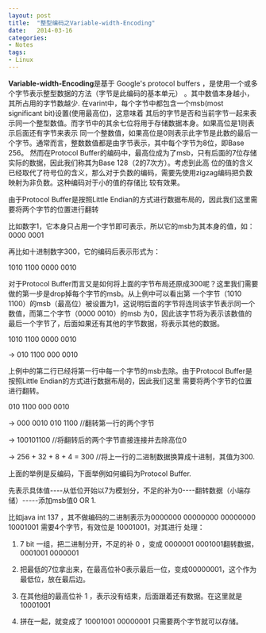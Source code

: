 ```yaml
---
layout: post
title:  "整型编码之Variable-width-Encoding"
date:   2014-03-16
categories: 
- Notes 
tags:
- Linux
---
```


**Variable-width-Encoding**是基于 Google's protocol buffers ，是使用一个或多个字节表示整型数据的方法（字节是此编码的基本单元）
。其中数值本身越小，其所占用的字节数越少. 在varint中，每个字节中都包含一个msb(most significant bit)设置(使用最高位)，这意味着
其后的字节是否和当前字节一起来表示同一个整型数值。而字节中的其余七位将用于存储数据本身。如果高位是1则表示后面还有字节来表示
同一个整数值，如果高位是0则表示此字节是此数的最后一个字节。通常而言，整数数值都是由字节表示，其中每个字节为8位，即Base 256。
然而在Protocol Buffer的编码中，最高位成为了msb，只有后面的7位存储实际的数据，因此我们称其为Base 128（2的7次方）。考虑到此高
位的值的含义已经取代了符号位的含义，那么对于负数的编码，需要先使用zigzag编码把负数映射为非负数。这种编码对于小的值的存储比
较有效果。

由于Protocol Buffer是按照Little Endian的方式进行数据布局的，因此我们这里需要将两个字节的位置进行翻转
      
比如数字1，它本身只占用一个字节即可表示，所以它的msb为其本身的值，如：
 0000 0001
 
再比如十进制数字300，它的编码后表示形式为：

1010 1100 0000 0010

对于Protocol Buffer而言又是如何将上面的字节布局还原成300呢？这里我们需要做的第一步是drop掉每个字节的msb。从上例中可以看出第
一个字节（1010 1100）的msb（最高位）被设置为1，这说明后面的字节将连同该字节表示同一个数值，而第二个字节（0000 0010）的msb
为0，因此该字节将为表示该数值的最后一个字节了，后面如果还有其他的字节数据，将表示其他的数据。

1010 1100 0000 0010

-> 010 1100 000 0010

上例中的第二行已经将第一行中每一个字节的msb去除。由于Protocol Buffer是按照Little Endian的方式进行数据布局的，因此我们这里
需要将两个字节的位置进行翻转。

010 1100 000 0010

-> 000 0010 010 1100           //翻转第一行的两个字节

-> 100101100                    //将翻转后的两个字节直接连接并去除高位0

-> 256 + 32 + 8 + 4 = 300    //将上一行的二进制数据换算成十进制，其值为300.

上面的举例是反编码，下面举例如何编码为Protocol Buffer.

先表示具体值----从低位开始以7为模划分，不足的补为0----翻转数据（小端存储）-----添加msb值0 OR 1.

比如java  int  137 ，其不做编码的二进制表示为0000000  00000000  00000000 10001001 需要4个字节，有效位是 10001001，对其进行
处理：
1.	7 bit 一组，把二进制分开，不足的补 0 ，变成 0000001 0001001翻转数据，0001001  0000001

2. 把最低的7位拿出来，在最高位补0表示最后一位，变成00000001，这个作为最低位，放在最后边。

3. 在其他组的最高位补 1 ，表示没有结束，后面跟着还有数据。在这里就是 10001001

4. 拼在一起，就变成了 10001001  00000001 只需要两个字节就可以存储。 

